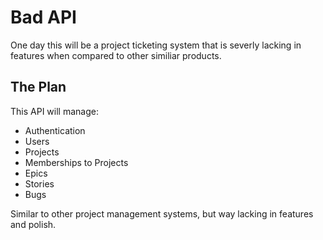 # Bad API

One day this will be a project ticketing system that is severly lacking in features when compared to other similiar products.

## The Plan

This API will manage:

- Authentication
- Users
- Projects
- Memberships to Projects
- Epics
- Stories
- Bugs

Similar to other project management systems, but way lacking in features and polish.
